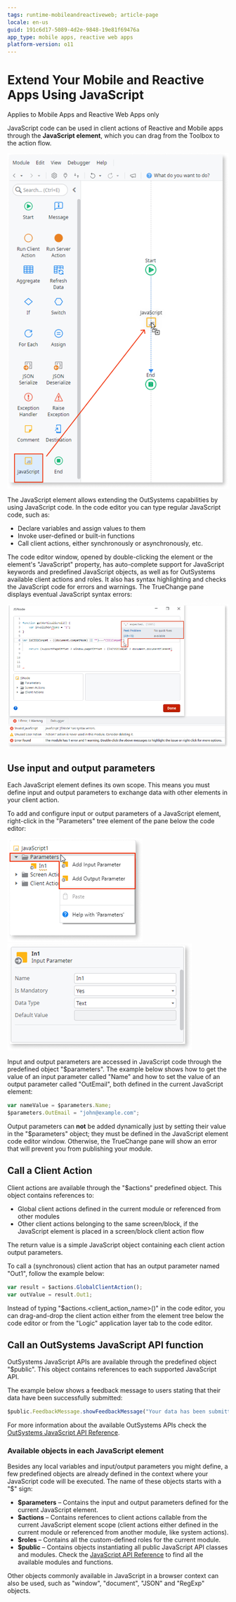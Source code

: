 ```yaml
---
tags: runtime-mobileandreactiveweb; article-page
locale: en-us
guid: 191c6d17-5089-4d2e-9848-19e81f69476a
app_type: mobile apps, reactive web apps
platform-version: o11
---
```


# Extend Your Mobile and Reactive Apps Using JavaScript

<div class="info" markdown="1">

Applies to Mobile Apps and Reactive Web Apps only

</div>

JavaScript code can be used in client actions of Reactive and Mobile apps through the **JavaScript element**, which you can drag from the Toolbox to the action flow.

![javascript element](images/js-element-ss.png)

The JavaScript element allows extending the OutSystems capabilities by using JavaScript code. In the code editor you can type regular JavaScript code, such as:

* Declare variables and assign values to them 
* Invoke user-defined or built-in functions 
* Call client actions, either synchronously or asynchronously, etc. 

The code editor window, opened by double-clicking the element or the element's "JavaScript" property, has auto-complete support for JavaScript keywords and predefined JavaScript objects, as well as for OutSystems available client actions and roles. It also has syntax highlighting and checks the JavaScript code for errors and warnings. The TrueChange pane displays eventual JavaScript syntax errors:

![](images/js-editor-with-error.png)

## Use input and output parameters

Each JavaScript element defines its own scope. This means you must define input and output parameters to exchange data with other elements in your client action.

To add and configure input or output parameters of a JavaScript element, right-click in the "Parameters" tree element of the pane below the code editor:

![](images/js-add-parameter.png) ![](images/js-configure-parameter.png)

Input and output parameters are accessed in JavaScript code through the predefined object "$parameters". The example below shows how to get the value of an input parameter called "Name" and how to set the value of an output parameter called "OutEmail", both defined in the current JavaScript element:

```javascript
var nameValue = $parameters.Name;
$parameters.OutEmail = "john@example.com";
```

<div class="info" markdown="1">

Output parameters can **not** be added dynamically just by setting their value in the "$parameters" object; they must be defined in the JavaScript element code editor window. Otherwise, the TrueChange pane will show an error that will prevent you from publishing your module.

</div>

## Call a Client Action

Client actions are available through the "$actions" predefined object. This object contains references to:

* Global client actions defined in the current module or referenced from other modules 
* Other client actions belonging to the same screen/block, if the JavaScript element is placed in a screen/block client action flow

The return value is a simple JavaScript object containing each client action output parameters.

To call a (synchronous) client action that has an output parameter named "Out1", follow the example below:

```javascript
var result = $actions.GlobalClientAction();
var outValue = result.Out1;
```

<div class="info" markdown="1">

Instead of typing "$actions.&lt;client_action_name&gt;()" in the code editor, you can drag-and-drop the client action either from the element tree below the code editor or from the "Logic" application layer tab to the code editor.

</div>

## Call an OutSystems JavaScript API function

OutSystems JavaScript APIs are available through the predefined object "$public". This object contains references to each supported JavaScript API.

The example below shows a feedback message to users stating that their data have been successfully submitted:

```javascript
$public.FeedbackMessage.showFeedbackMessage("Your data has been submitted.", 1);
```

For more information about the available OutSystems APIs check the [OutSystems JavaScript API Reference](<../../../ref/apis/javascript/intro.md>).

### Available objects in each JavaScript element

Besides any local variables and input/output parameters you might define, a
few predefined objects are already defined in the context where your
JavaScript code will be executed. The name of these objects starts with a "$"
sign:

* **$parameters** – Contains the input and output parameters defined for the current JavaScript element. 
* **$actions** – Contains references to client actions callable from the current JavaScript element scope (client actions either defined in the current module or referenced from another module, like system actions). 
* **$roles** – Contains all the custom-defined roles for the current module. 
* **$public** – Contains objects instantiating all public JavaScript API classes and modules. Check the [JavaScript API Reference](<../../../ref/apis/javascript/intro.md>) to find all the available modules and functions. 

Other objects commonly available in JavaScript in a browser context can also be used, such as "window", "document", "JSON" and "RegExp" objects.
